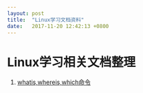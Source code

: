 ```yaml
---
layout: post
title:  "Linux学习文档资料"
date:   2017-11-20 12:42:13 +0800
---
```


Linux学习相关文档整理
====

1. [whatis,whereis,which命令](http://www.thegeekstuff.com/2013/04/linux-which-whatis-whereis/)

